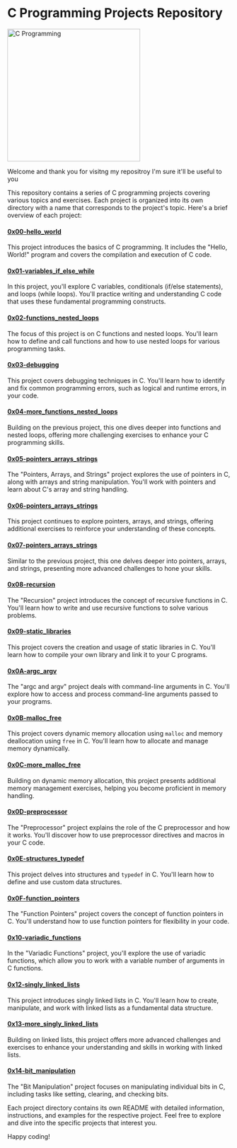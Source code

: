 # C Programming Projects Repository


<img src="https://res.cloudinary.com/practicaldev/image/fetch/s--ABZLfRvT--/c_imagga_scale,f_auto,fl_progressive,h_420,q_auto,w_1000/https://thepracticaldev.s3.amazonaws.com/i/658zy0pc4w7l3x25s79t.jpg" alt="C Programming" width="300">

Welcome and thank you for visitng my repositroy I'm sure it'll be useful to you

This repository contains a series of C programming projects covering various topics and exercises. Each project is organized into its own directory with a name that corresponds to the project's topic. Here's a brief overview of each project:

#### [0x00-hello_world](https://github.com/Sendo-A/alx-low_level_programming/tree/master/0x00-hello_world)

This project introduces the basics of C programming. It includes the "Hello, World!" program and covers the compilation and execution of C code.

#### [0x01-variables_if_else_while](https://github.com/Sendo-A/alx-low_level_programming/tree/master/0x01-variables_if_else_while)

In this project, you'll explore C variables, conditionals (if/else statements), and loops (while loops). You'll practice writing and understanding C code that uses these fundamental programming constructs.

#### [0x02-functions_nested_loops](https://github.com/Sendo-A/alx-low_level_programming/tree/master/0x02-functions_nested_loops)

The focus of this project is on C functions and nested loops. You'll learn how to define and call functions and how to use nested loops for various programming tasks.

#### [0x03-debugging](https://github.com/Sendo-A/alx-low_level_programming/tree/master/0x03-debugging)

This project covers debugging techniques in C. You'll learn how to identify and fix common programming errors, such as logical and runtime errors, in your code.

#### [0x04-more_functions_nested_loops](https://github.com/Sendo-A/alx-low_level_programming/tree/master/0x04-more_functions_nested_loops)

Building on the previous project, this one dives deeper into functions and nested loops, offering more challenging exercises to enhance your C programming skills.

#### [0x05-pointers_arrays_strings](https://github.com/Sendo-A/alx-low_level_programming/tree/master/0x05-pointers_arrays_strings)

The "Pointers, Arrays, and Strings" project explores the use of pointers in C, along with arrays and string manipulation. You'll work with pointers and learn about C's array and string handling.

#### [0x06-pointers_arrays_strings](https://github.com/Sendo-A/alx-low_level_programming/tree/master/0x06-pointers_arrays_strings)

This project continues to explore pointers, arrays, and strings, offering additional exercises to reinforce your understanding of these concepts.

#### [0x07-pointers_arrays_strings](https://github.com/Sendo-A/alx-low_level_programming/tree/master/0x07-pointers_arrays_strings)

Similar to the previous project, this one delves deeper into pointers, arrays, and strings, presenting more advanced challenges to hone your skills.

#### [0x08-recursion](https://github.com/Sendo-A/alx-low_level_programming/tree/master/0x08-recursion)

The "Recursion" project introduces the concept of recursive functions in C. You'll learn how to write and use recursive functions to solve various problems.

#### [0x09-static_libraries](https://github.com/Sendo-A/alx-low_level_programming/tree/master/0x09-static_libraries)

This project covers the creation and usage of static libraries in C. You'll learn how to compile your own library and link it to your C programs.

#### [0x0A-argc_argv](https://github.com/Sendo-A/alx-low_level_programming/tree/master/0x0A-argc_argv)

The "argc and argv" project deals with command-line arguments in C. You'll explore how to access and process command-line arguments passed to your programs.

#### [0x0B-malloc_free](https://github.com/Sendo-A/alx-low_level_programming/tree/master/0x0B-malloc_free)

This project covers dynamic memory allocation using `malloc` and memory deallocation using `free` in C. You'll learn how to allocate and manage memory dynamically.

#### [0x0C-more_malloc_free](https://github.com/Sendo-A/alx-low_level_programming/tree/master/0x0C-more_malloc_free)

Building on dynamic memory allocation, this project presents additional memory management exercises, helping you become proficient in memory handling.

#### [0x0D-preprocessor](https://github.com/Sendo-A/alx-low_level_programming/tree/master/0x0D-preprocessor)

The "Preprocessor" project explains the role of the C preprocessor and how it works. You'll discover how to use preprocessor directives and macros in your C code.

#### [0x0E-structures_typedef](https://github.com/Sendo-A/alx-low_level_programming/tree/master/0x0E-structures_typedef)

This project delves into structures and `typedef` in C. You'll learn how to define and use custom data structures.

#### [0x0F-function_pointers](https://github.com/Sendo-A/alx-low_level_programming/tree/master/0x0F-function_pointers)

The "Function Pointers" project covers the concept of function pointers in C. You'll understand how to use function pointers for flexibility in your code.

#### [0x10-variadic_functions](https://github.com/Sendo-A/alx-low_level_programming/tree/master/0x10-variadic_functions)

In the "Variadic Functions" project, you'll explore the use of variadic functions, which allow you to work with a variable number of arguments in C functions.

#### [0x12-singly_linked_lists](https://github.com/Sendo-A/alx-low_level_programming/tree/master/0x12-singly_linked_lists)

This project introduces singly linked lists in C. You'll learn how to create, manipulate, and work with linked lists as a fundamental data structure.

#### [0x13-more_singly_linked_lists](https://github.com/Sendo-A/alx-low_level_programming/tree/master/0x13-more_singly_linked_lists)

Building on linked lists, this project offers more advanced challenges and exercises to enhance your understanding and skills in working with linked lists.

#### [0x14-bit_manipulation](https://github.com/Sendo-A/alx-low_level_programming/tree/master/0x14-bit_manipulation)

The "Bit Manipulation" project focuses on manipulating individual bits in C, including tasks like setting, clearing, and checking bits.

Each project directory contains its own README with detailed information, instructions, and examples for the respective project. Feel free to explore and dive into the specific projects that interest you.

Happy coding!

